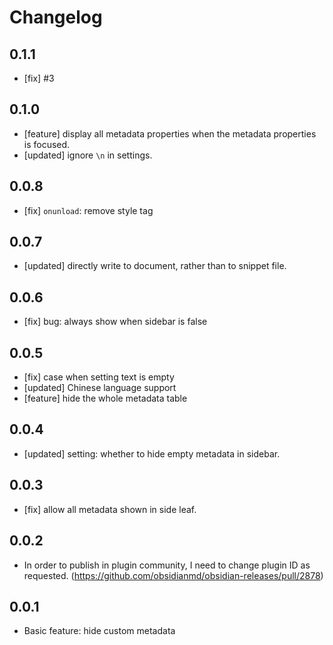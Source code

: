 # Changelog

## 0.1.1
- [fix] #3

## 0.1.0
- [feature] display all metadata properties when the metadata properties is focused.
- [updated] ignore `\n` in settings.

## 0.0.8
- [fix] `onunload`: remove style tag

## 0.0.7
- [updated] directly write to document, rather than to snippet file.

## 0.0.6
- [fix] bug: always show when sidebar is false

## 0.0.5
- [fix] case when setting text is empty
- [updated] Chinese language support
- [feature] hide the whole metadata table

## 0.0.4
- [updated] setting: whether to hide empty metadata in sidebar.

## 0.0.3
- [fix] allow all metadata shown in side leaf.

## 0.0.2
- In order to publish in plugin community, I need to change plugin ID as requested. (<https://github.com/obsidianmd/obsidian-releases/pull/2878>)

## 0.0.1
- Basic feature: hide custom metadata
